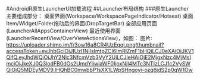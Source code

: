 #AndroidR原生LauncherUI加载流程
##Launcher布局结构
###原生Launcher主要组成部分：
桌面界面(Workspace/WorkspacePageIndicator/Hotseat)
桌面Item/Widget/Folder拖动后的界面(DropTargetBar)
全部应用页面(LauncherAllAppsContainerView)
最近使用界面(LauncherRecentView/OverViewActionsView)，如图：
图片: https://uploader.shimo.im/f/3ow16a8CR4UzEqqi.png!thumbnail?accessToken=eyJhbGciOiJIUzI1NiIsImtpZCI6ImRlZmF1bHQiLCJ0eXAiOiJKV1QifQ.eyJhdWQiOiJhY2Nlc3NfcmVzb3VyY2UiLCJleHAiOjE2MjgxNzc4MjMsImciOiJkeXJ0Q3lodFB0dGs2UmdYIiwiaWF0IjoxNjI4MTc3NTIzLCJ1c2VySWQiOjQ5MDEyMDV9.lHQhBC0mwbbP1sXX1LWpSHngoyi-ozq6jdS2p0qW1Ow